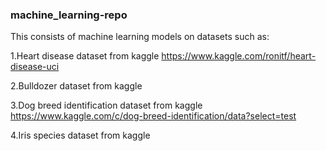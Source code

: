 ### machine_learning-repo
This consists of machine learning models on datasets such as:

1.Heart disease dataset from kaggle
https://www.kaggle.com/ronitf/heart-disease-uci

2.Bulldozer dataset from kaggle

3.Dog breed identification dataset from kaggle
https://www.kaggle.com/c/dog-breed-identification/data?select=test

4.Iris species dataset from kaggle

